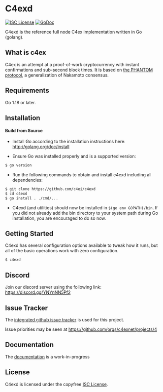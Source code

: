 
C4exd
====

[![ISC License](http://img.shields.io/badge/license-ISC-blue.svg)](https://choosealicense.com/licenses/isc/)
[![GoDoc](https://img.shields.io/badge/godoc-reference-blue.svg)](http://godoc.org/github.com/c4ei/c4exd)

C4exd is the reference full node C4ex implementation written in Go (golang).

## What is c4ex

C4ex is an attempt at a proof-of-work cryptocurrency with instant confirmations and sub-second block times. It is based on [the PHANTOM protocol](https://eprint.iacr.org/2018/104.pdf), a generalization of Nakamoto consensus.

## Requirements

Go 1.18 or later.

## Installation

#### Build from Source

- Install Go according to the installation instructions here:
  http://golang.org/doc/install

- Ensure Go was installed properly and is a supported version:

```bash
$ go version
```

- Run the following commands to obtain and install c4exd including all dependencies:

```bash
$ git clone https://github.com/c4ei/c4exd
$ cd c4exd
$ go install . ./cmd/...
```

- C4exd (and utilities) should now be installed in `$(go env GOPATH)/bin`. If you did
  not already add the bin directory to your system path during Go installation,
  you are encouraged to do so now.


## Getting Started

C4exd has several configuration options available to tweak how it runs, but all
of the basic operations work with zero configuration.

```bash
$ c4exd
```

## Discord
Join our discord server using the following link: https://discord.gg/YNYnNN5Pf2

## Issue Tracker

The [integrated github issue tracker](https://github.com/c4ei/c4exd/issues)
is used for this project.

Issue priorities may be seen at https://github.com/orgs/c4exnet/projects/4

## Documentation

The [documentation](https://github.com/c4ei/docs) is a work-in-progress

## License

C4exd is licensed under the copyfree [ISC License](https://choosealicense.com/licenses/isc/).
